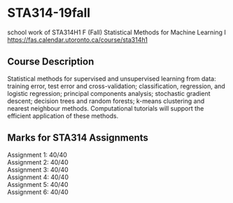 # STA314-19fall
school work of STA314H1 F (Fall) Statistical Methods for Machine Learning I\
https://fas.calendar.utoronto.ca/course/sta314h1
## Course Description
Statistical methods for supervised and unsupervised learning from data: training error, test error and cross-validation; classification, regression, and logistic regression; principal components analysis; stochastic gradient descent; decision trees and random forests; k-means clustering and nearest neighbour methods. Computational tutorials will support the efficient application of these methods.
## Marks for STA314 Assignments
Assignment 1: 40/40 \
Assignment 2: 40/40 \
Assignment 3: 40/40 \
Assignment 4: 40/40 \
Assignment 5: 40/40 \
Assignment 6: 40/40
